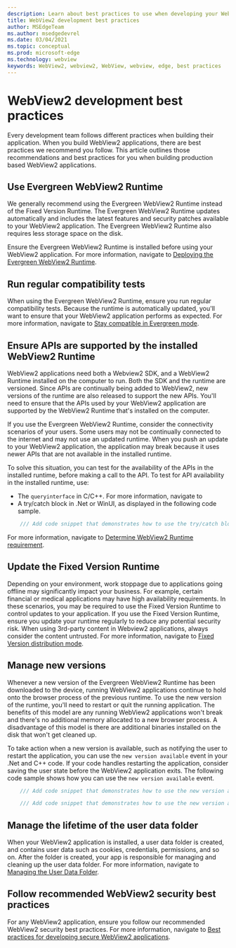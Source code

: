 ```yaml
---
description: Learn about best practices to use when developing your WebView2 application.
title: WebView2 development best practices  
author: MSEdgeTeam
ms.author: msedgedevrel
ms.date: 03/04/2021
ms.topic: conceptual
ms.prod: microsoft-edge
ms.technology: webview
keywords: WebView2, webview2, WebView, webview, edge, best practices  
---
```

# WebView2 development best practices  

Every development team follows different practices when building their application. When you build WebView2 applications, there are best practices we recommend you follow. This article outlines those recommendations and best practices for you when building production based WebView2 applications.


## Use Evergreen WebView2 Runtime  

We generally recommend using the Evergreen WebView2 Runtime instead of the Fixed Version Runtime.  The Evergreen WebView2 Runtime updates automatically and includes the latest features and security patches available to your WebView2 application. The Evergreen WebView2 Runtime also requires less storage space on the disk.

Ensure the Evergreen WebView2 Runtime is installed before using your WebView2 application.  For more information, navigate to [Deploying the Evergreen WebView2 Runtime][Webview2ConceptsDistributionDeployingEvergreenWebview2Runtime].  

## Run regular compatibility tests

When using the Evergreen WebView2 Runtime, ensure you run regular compatibility tests. Because the runtime is automatically updated, you'll want to ensure that your WebView2 application performs as expected.  For more information, navigate to [Stay compatible in Evergreen mode][Webview2ConceptsDistributionStayCompatibleEvergreenMode].  

## Ensure APIs are supported by the installed WebView2 Runtime

WebView2 applications need both a Webview2 SDK, and a WebView2 Runtime installed on the computer to run. Both the SDK and the runtime are versioned. Since APIs are continually being added to WebView2, new versions of the runtime are also released to support the new APIs. You'll need to ensure that the APIs used by your WebView2 application are supported by the WebView2 Runtime that's installed on the computer. 

If you use the Evergreen WebView2 Runtime, consider the connectivity scenarios of your users. Some users may not be continually connected to the internet and may not use an updated runtime. When you push an update to your WebView2 application, the application may break because it uses newer APIs that are not available in the installed runtime. 
 
To solve this situation, you can test for the availability of the APIs in the installed runtime, before making a call to the API. To test for API availability in the installed runtime, use:
* The `queryinterface` in C/C++. For more information, navigate to <!--LINK-->
* A try/catch block in .Net or WinUI, as displayed in the following code sample. 

```csharp
    /// Add code snippet that demonstrates how to use the try/catch block
```
    
For more information, navigate to [Determine WebView2 Runtime requirement][Webview2ConceptsVersioningDetermineWebview2RuntimeRequirement].  

## Update the Fixed Version Runtime  

Depending on your environment, work stoppage due to applications going offline may significantly impact your business.  For example, certain financial or medical applications may have high availability requirements. In these scenarios, you may be required to use the Fixed Version Runtime to control updates to your application. If you use the Fixed Version Runtime, ensure you update your runtime regularly to reduce any potential security risk. When using 3rd-party content in Webview2 applications, always consider the content untrusted.  For more information, navigate to [Fixed Version distribution mode][Webview2ConceptsDistributionFixedVersionDistributionMode].  

## Manage new versions  

Whenever a new version of the Evergreen WebView2 Runtime has been downloaded to the device, running WebView2 applications continue to hold onto the browser process of the previous runtime. To use the new version of the runtime, you'll need to restart or quit the running application. The benefits of this model are any running WebView2 applications won't break and there's no additional memory allocated to a new browser process. A disadvantage of this model is there are additional binaries installed on the disk that won't get cleaned up.

To take action when a new version is available, such as notifying the user to restart the application, you can use the `new version available` event in your .Net and C++ code. If your code handles restarting the application, consider saving the user state before the WebView2 application exits. The following code sample shows how you can use the `new version available` event.

```cpp
    /// Add code snippet that demonstrates how to use the new version available event
```

```csharp
    /// Add code snippet that demonstrates how to use the new version available event

```

## Manage the lifetime of the user data folder 
When your WebView2 application is installed, a user data folder is created, and contains user data such as cookies, credentials, permissions, and so on.  After the folder is created, your app is responsible for managing and cleaning up the user data folder.  For more information, navigate to [Managing the User Data Folder][Webview2ConceptsUserdatafolder].  

## Follow recommended WebView2 security best practices 
For any WebView2 application, ensure you follow our recommended WebView2 security best practices.  For more information, navigate to [Best practices for developing secure WebView2 applications][Webview2ConceptsSecurity].  


<!-- links -->  

[Webview2ConceptsDistributionDeployingEvergreenWebview2Runtime]: ../concepts/distribution.md#deploying-the-evergreen-webview2-runtime "Deploying the Evergreen WebView2 Runtime - Distribution of apps using WebView2 | Microsoft Docs"  
[Webview2ConceptsDistributionFixedVersionDistributionMode]: ../concepts/distribution.md#fixed-version-distribution-mode "Fixed Version distribution mode - Distribution of apps using WebView2 | Microsoft Docs"  
[Webview2ConceptsDistributionStayCompatibleEvergreenMode]: ../concepts/distribution.md#stay-compatible-in-evergreen-mode "Stay compatible in Evergreen mode - Distribution of apps using WebView2 | Microsoft Docs"  
[Webview2ConceptsSecurity]: ../concepts/security.md "Best practices for developing secure WebView2 applications | Microsoft Docs"  
[Webview2ConceptsUserdatafolder]: ../concepts/userdatafolder.md "Managing the User Data Folder | Microsoft Docs"  
[Webview2ConceptsVersioningDetermineWebview2RuntimeRequirement]: ../concepts/versioning.md#determine-webview2-runtime-requirement "Determine WebView2 Runtime requirement - Understand WebView2 SDK versions | Microsoft Docs"  
[Webview2GettingstartedWin32]: ../gettingstarted/win32.md "Getting started with WebView2 | Microsoft Docs"  
[Webview2GettingstartedWinforms]: ../gettingstarted/winforms.md "Getting started with WebView2 in Windows Forms | Microsoft Docs"  
[Webview2GettingstartedWinui]: ../gettingstarted/winui.md "Getting started with WebView2 in WinUI 3 (Preview) | Microsoft Docs"  
[Webview2GettingstartedWpf]: ../gettingstarted/wpf.md "Getting started with WebView2 in WPF | Microsoft Docs"  
